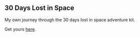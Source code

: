 ## 30 Days Lost in Space

My own journey through the 30 days lost in space adventure kit.

Get yours [here](https://craftingtable.com/products/adventure-kit-30-days-lost-in-space).
